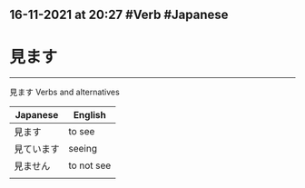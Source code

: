 16-11-2021 at 20:27
#Verb #Japanese 
---
# 見ます
---

見ます Verbs and alternatives 

| Japanese   | English    |
| ---------- | ---------- |
| 見ます     | to see     |
| 見ています | seeing     |
| 見ません   | to not see |
|            |            |


